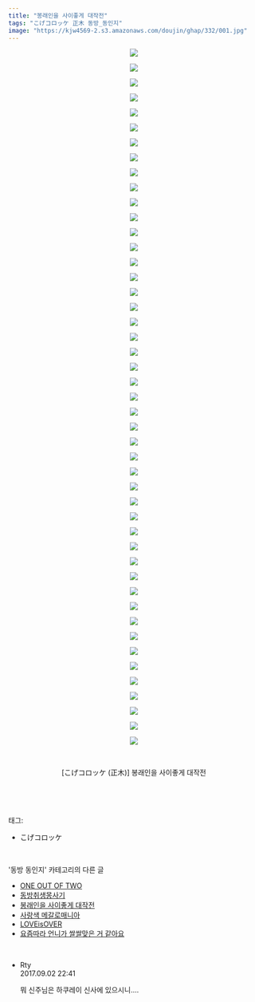 ```yaml
---
title: "봉래인을 사이좋게 대작전"
tags: "こげコロッケ 正木 동방_동인지"
image: "https://kjw4569-2.s3.amazonaws.com/doujin/ghap/332/001.jpg"
---
```

<div class="article">
<p style="text-align: center; clear: none; float: none;"><img src="{{ site.imgserver9 }}/ghap/332/001.jpg"/></p>
<p style="text-align: center; clear: none; float: none;"><img src="{{ site.imgserver9 }}/ghap/332/002.jpg"/></p>
<p style="text-align: center; clear: none; float: none;"><img src="{{ site.imgserver9 }}/ghap/332/003.jpg"/></p>
<p style="text-align: center; clear: none; float: none;"><img src="{{ site.imgserver9 }}/ghap/332/004.jpg"/></p>
<p style="text-align: center; clear: none; float: none;"><img src="{{ site.imgserver9 }}/ghap/332/005.jpg"/></p>
<p style="text-align: center; clear: none; float: none;"><img src="{{ site.imgserver9 }}/ghap/332/006.jpg"/></p>
<p style="text-align: center; clear: none; float: none;"><img src="{{ site.imgserver9 }}/ghap/332/007.jpg"/></p>
<p style="text-align: center; clear: none; float: none;"><img src="{{ site.imgserver9 }}/ghap/332/008.jpg"/></p>
<p style="text-align: center; clear: none; float: none;"><img src="{{ site.imgserver9 }}/ghap/332/009.jpg"/></p>
<p style="text-align: center; clear: none; float: none;"><img src="{{ site.imgserver9 }}/ghap/332/010.jpg"/></p>
<p style="text-align: center; clear: none; float: none;"><img src="{{ site.imgserver9 }}/ghap/332/011.jpg"/></p>
<p style="text-align: center; clear: none; float: none;"><img src="{{ site.imgserver9 }}/ghap/332/012.jpg"/></p>
<p style="text-align: center; clear: none; float: none;"><img src="{{ site.imgserver9 }}/ghap/332/013.jpg"/></p>
<p style="text-align: center; clear: none; float: none;"><img src="{{ site.imgserver9 }}/ghap/332/014.jpg"/></p>
<p style="text-align: center; clear: none; float: none;"><img src="{{ site.imgserver9 }}/ghap/332/015.jpg"/></p>
<p style="text-align: center; clear: none; float: none;"><img src="{{ site.imgserver9 }}/ghap/332/016.jpg"/></p>
<p style="text-align: center; clear: none; float: none;"><img src="{{ site.imgserver9 }}/ghap/332/017.jpg"/></p>
<p style="text-align: center; clear: none; float: none;"><img src="{{ site.imgserver9 }}/ghap/332/018.jpg"/></p>
<p style="text-align: center; clear: none; float: none;"><img src="{{ site.imgserver9 }}/ghap/332/019.jpg"/></p>
<p style="text-align: center; clear: none; float: none;"><img src="{{ site.imgserver9 }}/ghap/332/020.jpg"/></p>
<p style="text-align: center; clear: none; float: none;"><img src="{{ site.imgserver9 }}/ghap/332/021.jpg"/></p>
<p style="text-align: center; clear: none; float: none;"><img src="{{ site.imgserver9 }}/ghap/332/022.jpg"/></p>
<p style="text-align: center; clear: none; float: none;"><img src="{{ site.imgserver9 }}/ghap/332/023.jpg"/></p>
<p style="text-align: center; clear: none; float: none;"><img src="{{ site.imgserver9 }}/ghap/332/024.jpg"/></p>
<p style="text-align: center; clear: none; float: none;"><img src="{{ site.imgserver9 }}/ghap/332/025.jpg"/></p>
<p style="text-align: center; clear: none; float: none;"><img src="{{ site.imgserver9 }}/ghap/332/026.jpg"/></p>
<p style="text-align: center; clear: none; float: none;"><img src="{{ site.imgserver9 }}/ghap/332/027.jpg"/></p>
<p style="text-align: center; clear: none; float: none;"><img src="{{ site.imgserver9 }}/ghap/332/028.jpg"/></p>
<p style="text-align: center; clear: none; float: none;"><img src="{{ site.imgserver9 }}/ghap/332/029.jpg"/></p>
<p style="text-align: center; clear: none; float: none;"><img src="{{ site.imgserver9 }}/ghap/332/030.jpg"/></p>
<p style="text-align: center; clear: none; float: none;"><img src="{{ site.imgserver9 }}/ghap/332/031.jpg"/></p>
<p style="text-align: center; clear: none; float: none;"><img src="{{ site.imgserver9 }}/ghap/332/032.jpg"/></p>
<p style="text-align: center; clear: none; float: none;"><img src="{{ site.imgserver9 }}/ghap/332/033.jpg"/></p>
<p style="text-align: center; clear: none; float: none;"><img src="{{ site.imgserver9 }}/ghap/332/034.jpg"/></p>
<p style="text-align: center; clear: none; float: none;"><img src="{{ site.imgserver9 }}/ghap/332/035.jpg"/></p>
<p style="text-align: center; clear: none; float: none;"><img src="{{ site.imgserver9 }}/ghap/332/036.jpg"/></p>
<p style="text-align: center; clear: none; float: none;"><img src="{{ site.imgserver9 }}/ghap/332/037.jpg"/></p>
<p style="text-align: center; clear: none; float: none;"><img src="{{ site.imgserver9 }}/ghap/332/038.jpg"/></p>
<p style="text-align: center; clear: none; float: none;"><img src="{{ site.imgserver9 }}/ghap/332/039.jpg"/></p>
<p style="text-align: center; clear: none; float: none;"><img src="{{ site.imgserver9 }}/ghap/332/040.jpg"/></p>
<p style="text-align: center; clear: none; float: none;"><img src="{{ site.imgserver9 }}/ghap/332/041.jpg"/></p>
<p style="text-align: center; clear: none; float: none;"><img src="{{ site.imgserver9 }}/ghap/332/042.jpg"/></p>
<p style="text-align: center; clear: none; float: none;"><img src="{{ site.imgserver9 }}/ghap/332/043.jpg"/></p>
<p style="text-align: center; clear: none; float: none;"><img src="{{ site.imgserver9 }}/ghap/332/044.jpg"/></p>
<p style="text-align: center; clear: none; float: none;"><img src="{{ site.imgserver9 }}/ghap/332/045.jpg"/></p>
<p style="text-align: center; clear: none; float: none;"><img src="{{ site.imgserver9 }}/ghap/332/046.jpg"/></p>
<p style="text-align: center; clear: none; float: none;"><img src="{{ site.imgserver9 }}/ghap/332/047.jpg"/></p>
<p style="text-align: center; clear: none; float: none;"><br/></p>
<p style="text-align: center; clear: none; float: none;">[こげコロッケ (正木)] 봉래인을 사이좋게 대작전</p>
<p><br/></p>
</div><br/>
<div class="tagTrail">
<p>태그: </p>
<ul>
<li>こげコロッケ</li>
</ul>
</div><br/>
<div class="another">
<p>'동방 동인지' 카테고리의 다른 글</p>
<ul>
<li><a href="/ghap_335">ONE OUT OF TWO</a></li>
<li><a href="/ghap_334">동방취생몽사기</a></li>
<li><a href="/ghap_332">봉래인을 사이좋게 대작전</a></li>
<li><a href="/ghap_331">사랑색 메갈로매니아</a></li>
<li><a href="/ghap_330">LOVEisOVER</a></li>
<li><a href="/ghap_328">요즘따라 언니가 쌀쌀맞은 거 같아요</a></li>
</ul>
</div><br/>
<div class="cb_module cb_fluid">
<div class="cb_wrt cb_profile">
<div class="comment">
<ul>
<li class="cb_thumb_off" id="comment15074710">
<div class="cb_comment_area">
<div class="cb_info_area">
<div class="cb_section">
<span class="cb_nick_name">Rty</span>
</div>
<div class="cb_section">
<span class="cb_date">2017.09.02 22:41 </span>
</div>
</div>
<div class="cb_dsc_comment">
<p class="cb_dsc">
											뭐 신주님은 하쿠레이 신사에 있으시니....
										</p>
</div>
</div></li>
</ul>
</div>
</div><!-- commentList close -->
</div><br/>
